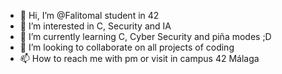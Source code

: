 - 👋 Hi, I’m @Falitomal student in 42
- 👀 I’m interested in C, Security and IA
- 🌱 I’m currently learning C, Cyber Security and piña modes ;D
- 💞️ I’m looking to collaborate on all projects of coding
- 📫 How to reach me with pm or visit in campus 42 Málaga

<!---
Falitomal/Falitomal is a ✨ special ✨ repository because its `README.md` (this file) appears on your GitHub profile.
You can click the Preview link to take a look at your changes.
--->
